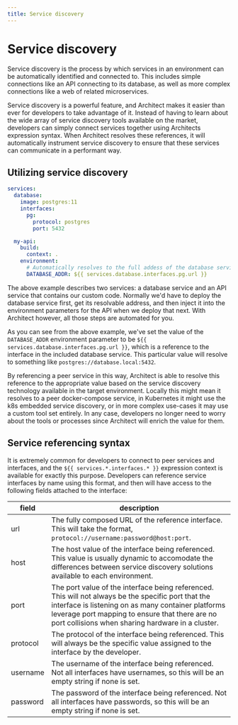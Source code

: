 ```yaml
---
title: Service discovery
---
```


# Service discovery

Service discovery is the process by which services in an environment can be automatically identified and connected to. This includes simple connections like an API connecting to its database, as well as more complex connections like a web of related microservices.

Service discovery is a powerful feature, and Architect makes it easier than ever for developers to take advantage of it. Instead of having to learn about the wide array of service discovery tools available on the market, developers can simply connect services together using Architects expression syntax. When Architect resolves these references, it will automatically instrument service discovery to ensure that these services can communicate in a performant way.

## Utilizing service discovery

```yaml
services:
  database:
    image: postgres:11
    interfaces:
      pg:
        protocol: postgres
        port: 5432

  my-api:
    build:
      context: .
    environment:
      # Automatically resolves to the full addess of the database service
      DATABASE_ADDR: ${{ services.database.interfaces.pg.url }}
```

The above example describes two services: a database service and an API service that contains our custom code. Normally we'd have to deploy the database service first, get its resolvable address, and then inject it into the environment parameters for the API when we deploy that next. With Architect however, all those steps are automated for you.

As you can see from the above example, we've set the value of the `DATABASE_ADDR` environment parameter to be `${{ services.database.interfaces.pg.url }}`, which is a reference to the interface in the included database service. This particular value will resolve to something like `postgres://database.local:5432`.

By referencing a peer service in this way, Architect is able to resolve this reference to the appropriate value based on the service discovery technology available in the target environment. Locally this might mean it resolves to a peer docker-compose service, in Kubernetes it might use the k8s embedded service discovery, or in more complex use-cases it may use a custom tool set entirely. In any case, developers no longer need to worry about the tools or processes since Architect will enrich the value for them.

## Service referencing syntax

It is extremely common for developers to connect to peer services and interfaces, and the `${{ services.*.interfaces.* }}` expression context is available for exactly this purpose. Developers can reference service interfaces by name using this format, and then will have access to the following fields attached to the interface:

| field | description |
| ----- | ----------- |
| url   | The fully composed URL of the reference interface. This will take the format, `protocol://username:password@host:port`. |
| host  | The host value of the interface being referenced. This value is usually dynamic to accomodate the differences between service discovery solutions available to each environment. |
| port  | The port value of the interface being referenced. This will not always be the specific port that the interface is listening on as many container platforms leverage port mapping to ensure that there are no port collisions when sharing hardware in a cluster. |
| protocol | The protocol of the interface being referenced. This will always be the specific value assigned to the interface by the developer. |
| username | The username of the interface being referenced. Not all interfaces have usernames, so this will be an empty string if none is set. |
| password | The password of the interface being referenced. Not all interfaces have passwords, so this will be an empty string if none is set. |
